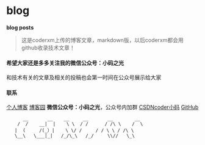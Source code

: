 # blog
**blog posts**
>这是coderxm上传的博客文章，markdown版，以后coderxm都会用github收录技术文章！

#### 希望大家还是多多关注我的微信公众号：小码之光
和技术有关的文章及相关的投稿也会第一时间在公众号展示给大家

#### 联系
[个人博客](https://www.maliaoblog.cn)
[博客园](https://www.cnblogs.com/coderma/)
**微信公众号：小码之光**，公众号内加群
[CSDNcoder小码](https://blog.csdn.net/Gobullin)
[GitHub](https://github.com/coderxm/)

          	
          __       __    __     __       __        __   
        /  /    __|  |    \ \  / /      / /\ \    /  \	  
       |  (     /(_）|    \ \/ /     / /	\ \ / /\ \	   
       \__\   \___|_|   /_/\_\   /_/	 \\//   \_\


        
